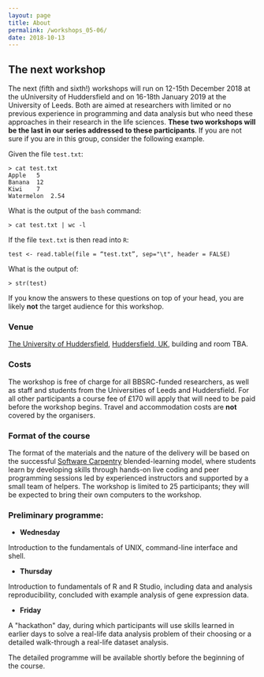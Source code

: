 ```yaml
---
layout: page
title: About
permalink: /workshops_05-06/
date: 2018-10-13
---
```


## The next workshop

The next (fifth and sixth!) workshops will run on 12-15th December 2018 at the uUniversity of Huddersfield and on 16-18th January 2019 at the University of Leeds. Both are aimed at researchers with limited or no previous experience in programming and data analysis but who need these approaches in their research in the life sciences. **These two workshops will be the last in our series addressed to these participants**. If you are not sure if you are in this group, consider the following example.

Given the file `test.txt`:
~~~
> cat test.txt
Apple	5
Banana	12
Kiwi	7
Watermelon	2.54
~~~

What is the output of the `bash` command:

`> cat test.txt | wc -l`

If the file `text.txt` is then read into `R`:

`test <- read.table(file = “test.txt”, sep="\t", header = FALSE)`

What is the output of:

`> str(test)`

If you know the answers to these questions on top of your head, you are likely **not** the target audience for this workshop.

### Venue

[The University of Huddersfield](http://hud.ac.uk), [Huddersfield, UK](https://www.hud.ac.uk/about/maps/#/where), building and room TBA.

### Costs

The workshop is free of charge for all BBSRC-funded researchers, as well as staff and students from the Universities of Leeds and Huddersfield. For all other participants a course fee of £170 will apply that will need to be paid before the workshop begins. Travel and accommodation costs are **not** covered by the organisers.

### Format of the course

The format of the materials and the nature of the delivery will be based on the successful [Software Carpentry](http://software-carpentry.org/) blended-learning model, where students learn by developing skills through hands-on live coding and peer programming sessions led by experienced instructors and supported by a small team of helpers. The workshop is limited to 25 participants; they will be expected to bring their own computers to the workshop.

### Preliminary programme:

- **Wednesday**

Introduction to the fundamentals of UNIX, command-line interface and shell.

- **Thursday**

Introduction to fundamentals of R and R Studio, including data and analysis reproducibility, concluded with example analysis of gene expression data.

- **Friday**

A "hackathon" day, during which participants will use skills learned in earlier days to solve a real-life data analysis problem of their choosing or a detailed walk-through a real-life dataset analysis.

The detailed programme will be available shortly before the beginning of the course.
